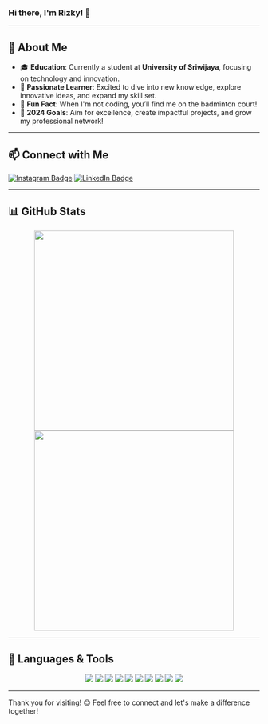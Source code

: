 ### Hi there, I'm Rizky! 👋

---

## 📝 About Me

- 🎓 **Education**: Currently a student at **University of Sriwijaya**, focusing on technology and innovation.
- 🌱 **Passionate Learner**: Excited to dive into new knowledge, explore innovative ideas, and expand my skill set.
- 🏸 **Fun Fact**: When I'm not coding, you’ll find me on the badminton court!
- 🥅 **2024 Goals**: Aim for excellence, create impactful projects, and grow my professional network!

---

## 📫 Connect with Me

[![Instagram Badge](https://img.shields.io/badge/-Instagram-E4405F?style=for-the-badge&logo=Instagram&logoColor=white)](https://www.instagram.com/rizky_amalsyah)
[![LinkedIn Badge](https://img.shields.io/badge/-LinkedIn-0A66C2?style=for-the-badge&logo=Linkedin&logoColor=white)](https://www.linkedin.com/in/muhammad-rizky-amalsyah17/)

---

## 📊 GitHub Stats

<p align="center">
  <img width="400px" src="https://github-readme-streak-stats.herokuapp.com/?user=RizkyAmalsyah&theme=vue-dark&hide_border=true" />
  <img width="400px" src="https://github-readme-stats.vercel.app/api/top-langs/?username=RizkyAmalsyah&layout=compact&theme=tokyonight&hide_border=true" />
</p>

---

## 🚀 Languages & Tools

<p align="center">
  <img src="https://img.shields.io/badge/Git-F05032?style=for-the-badge&logo=git&logoColor=white" />
  <img src="https://img.shields.io/badge/HTML5-E34F26?style=for-the-badge&logo=html5&logoColor=white" />
  <img src="https://img.shields.io/badge/CSS3-1572B6?style=for-the-badge&logo=css3&logoColor=white" />
  <img src="https://img.shields.io/badge/JavaScript-F7DF1E?style=for-the-badge&logo=javascript&logoColor=black" />
  <img src="https://img.shields.io/badge/PHP-777BB4?style=for-the-badge&logo=php&logoColor=white" />
  <img src="https://img.shields.io/badge/Laravel-FF2D20?style=for-the-badge&logo=laravel&logoColor=white" />
  <img src="https://img.shields.io/badge/React-61DAFB?style=for-the-badge&logo=react&logoColor=black" />
  <img src="https://img.shields.io/badge/MySQL-4479A1?style=for-the-badge&logo=mysql&logoColor=white" />
  <img src="https://img.shields.io/badge/Postman-FF6C37?style=for-the-badge&logo=postman&logoColor=white" />
  <img src="https://img.shields.io/badge/VS%20Code-007ACC?style=for-the-badge&logo=visual-studio-code&logoColor=white" />
</p>

---

Thank you for visiting! 😊 Feel free to connect and let's make a difference together!
